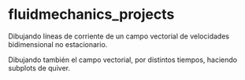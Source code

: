 # fluidmechanics_projects

Dibujando líneas de corriente de un campo vectorial de velocidades bidimensional no estacionario.

Dibujando también el campo vectorial, por distintos tiempos, haciendo subplots de quiver. 
